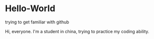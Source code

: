 # Hello-World
trying to get familiar with github


Hi, everyone.
I'm a student in china, trying to practice my coding ability.
